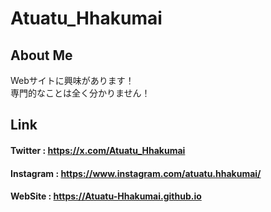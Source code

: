 # Atuatu_Hhakumai  
## About Me
Webサイトに興味があります！   
専門的なことは全く分かりません！
## Link  
#### Twitter : <https://x.com/Atuatu_Hhakumai>
#### Instagram : <https://www.instagram.com/atuatu.hhakumai/>
#### WebSite : <https://Atuatu-Hhakumai.github.io>
